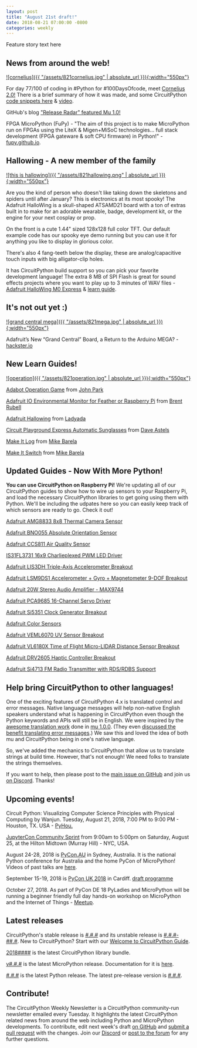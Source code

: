 ```yaml
---
layout: post
title: "August 21st draft!"
date: 2018-08-21 07:00:00 -0800
categories: weekly
---
```


Feature story text here

## News from around the web!

[![cornelius]({{ "/assets/821cornelius.jpg" | absolute_url }}){:width="550px"}](https://tinkerboi.net/post_id/19)

For day 77/100 of coding in #Python for #100DaysOfcode, meet [Cornelius 2.0!](https://twitter.com/TheTinkerboi/status/1029475838952198145) There is a brief summary of how it was made, and some CircuitPython [code snippets here](https://tinkerboi.net/post_id/19) & [video](https://www.youtube.com/watch?v=Uwf73L_A_6U).

GitHub's blog ["Release Radar" featured Mu 1.0!](https://blog.github.com/2018-08-17-release-radar-july-2018/)

FPGA MicroPython (FuPy) - "The aim of this project is to make MicroPython run on FPGAs using the LiteX & Migen+MiSoC technologies... full stack development (FPGA gateware & soft CPU firmware) in Python!" - [fupy.github.io](https://fupy.github.io/).

## Hallowing - A new member of the family

[![this is hallowing]({{ "/assets/821hallowing.png" | absolute_url }}){:width="550px"}](https://learn.adafruit.com/adafruit-hallowing)

Are you the kind of person who doesn't like taking down the skeletons and spiders until after January? This is electronics at its most spooky! The Adafruit HalloWing is a skull-shaped ATSAMD21 board with a ton of extras built in to make for an adorable wearable, badge, development kit, or the engine for your next cosplay or prop.

On the front is a cute 1.44" sized 128x128 full color TFT. Our default example code has our spooky eye demo running but you can use it for anything you like to display in glorious color.

There's also 4 fang-teeth below the display, these are analog/capacitive touch inputs with big alligator-clip holes.

It has CircuitPython build support so you can pick your favorite development language! The extra 8 MB of SPI Flash is great for sound effects projects where you want to play up to 3 minutes of WAV files - [Adafruit HalloWing M0 Express](https://www.adafruit.com/product/3900) & [learn guide](https://learn.adafruit.com/adafruit-hallowing).

## It's not out yet :)

[![grand central mega]({{ "/assets/821mega.jpg" | absolute_url }}){:width="550px"}](https://blog.hackster.io/adafruits-new-grand-central-board-a-return-to-the-arduino-mega-3f1273b0030)

Adafruit’s New “Grand Central” Board, a Return to the Arduino MEGA? - [hackster.io](https://blog.hackster.io/adafruits-new-grand-central-board-a-return-to-the-arduino-mega-3f1273b0030)

## New Learn Guides!

[![operation]({{ "/assets/821operation.jpg" | absolute_url }}){:width="550px"}](https://learn.adafruit.com/adabot-operation-game)

[Adabot Operation Game](https://learn.adafruit.com/adabot-operation-game) from [John Park](https://learn.adafruit.com/users/johnpark)

[Adafruit IO Environmental Monitor for Feather or Raspberry Pi](https://learn.adafruit.com/adafruit-io-air-quality-monitor) from [Brent Rubell](https://learn.adafruit.com/users/brubell)

[Adafruit Hallowing](https://learn.adafruit.com/adafruit-hallowing) from [Ladyada](https://learn.adafruit.com/users/adafruit2)

[Circuit Playground Express Automatic Sunglasses](https://learn.adafruit.com/circuit-playground-express-auto-sunglasses) from [Dave Astels](https://learn.adafruit.com/users/dastels)

[Make It Log](https://learn.adafruit.com/make-it-data-log-spreadsheet-circuit-playground) from [Mike Barela](https://learn.adafruit.com/users/MikeBarela)

[Make It Switch](https://learn.adafruit.com/make-it-switch) from [Mike Barela](https://learn.adafruit.com/users/MikeBarela)

## Updated Guides - Now With More Python!

**You can use CircuitPython on Raspberry Pi!** We're updating all of our CircuitPython guides to show how to wire up sensors to your Raspberry Pi, and load the necessary CircuitPython libraries to get going using them with Python. We'll be including the udpates here so you can easily keep track of which sensors are ready to go. Check it out!

[Adafruit AMG8833 8x8 Thermal Camera Sensor](https://learn.adafruit.com/adafruit-amg8833-8x8-thermal-camera-sensor)

[Adafruit BNO055 Absolute Orientation Sensor](https://learn.adafruit.com/adafruit-bno055-absolute-orientation-sensor)

[Adafruit CCS811 Air Quality Sensor](https://learn.adafruit.com/adafruit-ccs811-air-quality-sensor)

[IS31FL3731 16x9 Charlieplexed PWM LED Driver](https://learn.adafruit.com/i31fl3731-16x9-charliplexed-pwm-led-driver)

[Adafruit LIS3DH Triple-Axis Accelerometer Breakout](https://learn.adafruit.com/adafruit-lis3dh-triple-axis-accelerometer-breakout)

[Adafruit LSM9DS1 Accelerometer + Gyro + Magnetometer 9-DOF Breakout](https://learn.adafruit.com/adafruit-lsm9ds1-accelerometer-plus-gyro-plus-magnetometer-9-dof-breakout)

[Adafruit 20W Stereo Audio Amplifier - MAX9744](https://learn.adafruit.com/adafruit-20w-stereo-audio-amplifier-class-d-max9744)

[Adafruit PCA9685 16-Channel Servo Driver](https://learn.adafruit.com/16-channel-pwm-servo-driver)

[Adafruit Si5351 Clock Generator Breakout](https://learn.adafruit.com/adafruit-si5351-clock-generator-breakout)

[Adafruit Color Sensors](https://learn.adafruit.com/adafruit-color-sensors/overview)

[Adafruit VEML6070 UV Sensor Breakout](https://learn.adafruit.com/adafruit-veml6070-uv-light-sensor-breakout)

[Adafruit VL6180X Time of Flight Micro-LIDAR Distance Sensor Breakout](https://learn.adafruit.com/adafruit-vl6180x-time-of-flight-micro-lidar-distance-sensor-breakout)

[Adafruit DRV2605 Haptic Controller Breakout](https://learn.adafruit.com/adafruit-drv2605-haptic-controller-breakout)

[Adafruit Si4713 FM Radio Transmitter with RDS/RDBS Support](https://learn.adafruit.com/adafruit-drv2605-haptic-controller-breakout)

## Help bring CircuitPython to other languages!

One of the exciting features of CircuitPython 4.x is translated control and error messages. Native language messages will help non-native English speakers understand what is happening in CircuitPython even though the Python keywords and APIs will still be in English. We were inspired by the [awesome translation work](https://mu.readthedocs.io/en/latest/translations.html) done in [mu 1.0.0](http://madewith.mu/mu/releases/2018/07/20/mu-1.html). (They even [discussed the benefit translating error messages](https://github.com/mu-editor/mu/issues/507).) We saw this and loved the idea of both mu and CircuitPython being in one's native language.

So, we've added the mechanics to CircuitPython that allow us to translate strings at build time. However, that's not enough! We need folks to translate the strings themselves.

If you want to help, then please post to the [main issue on GitHub](https://github.com/adafruit/circuitpython/issues/1098) and join us [on Discord](https://adafru.it/discord). Thanks!

## Upcoming events!

Circuit Python: Visualizing Computer Science Principles with Physical Computing by Wanjun. Tuesday, August 21, 2018, 7:00 PM to 9:00 PM - Houston, TX. USA - [PyHou.](https://www.meetup.com/python-14/events/250807263/)

[JupyterCon Community Sprint](https://www.eventbrite.com/e/jupytercon-community-sprint-day-tickets-48679310127) from 9:00am to 5:00pm on Saturday, August 25, at the Hilton Midtown (Murray Hill) - NYC, USA.

August 24-28, 2018 is [PyCon.AU](https://2018.pycon-au.org/) in Sydney, Australia. It is the national Python conference for Australia and the home PyCon of MicroPython! Videos of past talks are [here](https://www.youtube.com/user/PyConAU).

September 15-19, 2018 is [PyCon UK 2018](https://2018.pyconuk.org/) in Cardiff. [draft programme](https://2018.pyconuk.org/programme/)

October 27, 2018. As part of PyCon DE 18 PyLadies and MicroPython will be running a
beginner friendly full day hands-on workshop on MicroPython and the
Internet of Things - [Meetup](https://www.meetup.com/de-DE/PyData-Suedwest/events/253574767/).

## Latest releases

CircuitPython's stable release is [#.#.#](https://github.com/adafruit/circuitpython/releases/latest) and its unstable release is [#.#.#-##.#](https://github.com/adafruit/circuitpython/releases). New to CircuitPython? Start with our [Welcome to CircuitPython Guide](https://learn.adafruit.com/welcome-to-circuitpython).

[2018####](https://github.com/adafruit/Adafruit_CircuitPython_Bundle/releases/latest) is the latest CircuitPython library bundle.

[v#.#.#](https://micropython.org/download) is the latest MicroPython release. Documentation for it is [here](http://docs.micropython.org/en/latest/pyboard/).

[#.#.#](https://www.python.org/downloads/) is the latest Python release. The latest pre-release version is [#.#.#](https://www.python.org/download/pre-releases/).

## Contribute!

The CircuitPython Weekly Newsletter is a CircuitPython community-run newsletter emailed every Tuesday. It highlights the latest CircuitPython related news from around the web including Python and MicroPython developments. To contribute, edit next week's draft [on GitHub](https://github.com/adafruit/circuitpython-weekly-newsletter/tree/gh-pages/_drafts) and [submit a pull request](https://help.github.com/articles/editing-files-in-your-repository/) with the changes. Join our [Discord](https://adafru.it/discord) or [post to the forum](https://forums.adafruit.com/viewforum.php?f=60) for any further questions.
